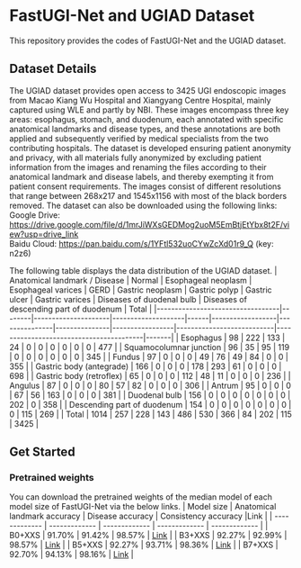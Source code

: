# FastUGI-Net and UGIAD Dataset
This repository provides the codes of FastUGI-Net and the UGIAD dataset.

## Dataset Details
The UGIAD dataset provides open access to 3425 UGI endoscopic images from Macao Kiang Wu Hospital and Xiangyang Centre Hospital, mainly captured using WLE and partly by NBI. These images encompass three key areas: esophagus, stomach, and duodenum, each annotated with specific anatomical landmarks and disease types, and these annotations are both applied and subsequently verified by medical specialists from the two contributing hospitals. The dataset is developed ensuring patient anonymity and privacy, with all materials fully anonymized by excluding patient information from the images and renaming the files according to their anatomical landmark and disease labels, and thereby exempting it from patient consent requirements. The images consist of different resolutions that range between 268x217 and 1545x1156 with most of the black borders removed. 
The dataset can also be downloaded using the following links: <br />
Google Drive: https://drive.google.com/file/d/1mrJiWXsGEDMog2uoM5EmBtjEtYbx8t2F/view?usp=drive_link <br />
Baidu Cloud: https://pan.baidu.com/s/1YFtl532uoCYwZcXd01r9_Q (key: n2z6)

The following table displays the data distribution of the UGIAD dataset.
| Anatomical landmark / Disease    | Normal | Esophageal neoplasm | Esophageal varices | GERD | Gastric neoplasm | Gastric polyp | Gastric ulcer | Gastric varices | Diseases of duodenal bulb | Diseases of descending part of duodenum | Total |
|----------------------------------|--------|---------------------|--------------------|------|------------------|---------------|---------------|-----------------|---------------------------|-----------------------------------------|-------|
| Esophagus                        | 98     | 222                 | 133                | 24   | 0                | 0             | 0             | 0               | 0                         | 0                                       | 477   |
| Squamocolumnar junction          | 96     | 35                  | 95                 | 119  | 0                | 0             | 0             | 0               | 0                         | 0                                       | 345   |
| Fundus                           | 97     | 0                   | 0                  | 0    | 49               | 76            | 49            | 84              | 0                         | 0                                       | 355   |
| Gastric body (antegrade)         | 166    | 0                   | 0                  | 0    | 178              | 293           | 61            | 0               | 0                         | 0                                       | 698   |
| Gastric body (retroflex)         | 65     | 0                   | 0                  | 0    | 112              | 48            | 11            | 0               | 0                         | 0                                       | 236   |
| Angulus                          | 87     | 0                   | 0                  | 0    | 80               | 57            | 82            | 0               | 0                         | 0                                       | 306   |
| Antrum                           | 95     | 0                   | 0                  | 0    | 67               | 56            | 163           | 0               | 0                         | 0                                       | 381   |
| Duodenal bulb                    | 156    | 0                   | 0                  | 0    | 0                | 0             | 0             | 0               | 202                       | 0                                       | 358   |
| Descending part of duodenum      | 154    | 0                   | 0                  | 0    | 0                | 0             | 0             | 0               | 0                         | 115                                     | 269   |
| Total                            | 1014   | 257                 | 228                | 143  | 486              | 530           | 366           | 84              | 202                       | 115                                     | 3425  |


## Get Started
### Pretrained weights
You can download the pretrained weights of the median model of each model size of FastUGI-Net via the below links.
| Model size  | Anatomical landmark accuracy | Disease accuracy | Consistency accuracy |Link |
| ------------- | ------------- | ------------- | ------------- | ------------- |
| B0+XXS  | 91.70% | 91.42% | 98.57% | [Link](https://drive.google.com/file/d/1phOMKXTkm6S5_5SOEtei4kpLHS3DTkNO/view?usp=drive_link) |
| B3+XXS  | 92.27% | 92.99% | 98.57% | [Link](https://drive.google.com/file/d/14FzgySAi78gu7BAXWQsvtVBtczivNC8c/view?usp=drive_link)  |
| B5+XXS  | 92.27% | 93.71% | 98.36% | [Link](https://drive.google.com/file/d/1hSUwk4BvM5HLgCrRgq3uypetcEjYGdc9/view?usp=drive_link)   |
| B7+XXS  | 92.70% | 94.13% | 98.16% | [Link](https://drive.google.com/file/d/1UtEmP1SasFDvUCj3kmzl5kswBgLUMjEH/view?usp=drive_link) |
